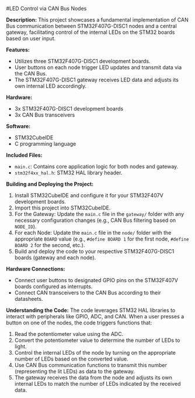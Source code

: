 #LED Control via CAN Bus Nodes

**Description:**
This project showcases a fundamental implementation of CAN Bus communication between STM32F407G-DISC1 nodes and a central gateway, facilitating control of the internal LEDs on the STM32 boards based on user input.

**Features:**
- Utilizes three STM32F407G-DISC1 development boards.
- User buttons on each node trigger LED updates and transmit data via the CAN Bus.
- The STM32F407G-DISC1 gateway receives LED data and adjusts its own internal LED accordingly.

**Hardware:**
- 3x STM32F407G-DISC1 development boards
- 3x CAN Bus transceivers

**Software:**
- STM32CubeIDE
- C programming language

**Included Files:**
- `main.c`: Contains core application logic for both nodes and gateway.
- `stm32f4xx_hal.h`: STM32 HAL library header.

**Building and Deploying the Project:**
1. Install STM32CubeIDE and configure it for your STM32F407V development boards.
2. Import this project into STM32CubeIDE.
3. For the Gateway: Update the `main.c` file in the `gateway/` folder with any necessary configuration changes (e.g., CAN Bus filtering based on `NODE_ID`).
4. For each Node: Update the `main.c` file in the `node/` folder with the appropriate `BOARD` value (e.g., `#define BOARD 1` for the first node, `#define BOARD 2` for the second, etc.).
5. Build and deploy the code to your respective STM32F407G-DISC1 boards (gateway and each node).

**Hardware Connections:**
- Connect user buttons to designated GPIO pins on the STM32F407V boards configured as interrupts.
- Connect CAN transceivers to the CAN Bus according to their datasheets.

**Understanding the Code:**
The code leverages STM32 HAL libraries to interact with peripherals like GPIO, ADC, and CAN. When a user presses a button on one of the nodes, the code triggers functions that:
1. Read the potentiometer value using the ADC.
2. Convert the potentiometer value to determine the number of LEDs to light.
3. Control the internal LEDs of the node by turning on the appropriate number of LEDs based on the converted value.
4. Use CAN Bus communication functions to transmit this number (representing the lit LEDs) as data to the gateway.
5. The gateway receives the data from the node and adjusts its own internal LEDs to match the number of LEDs indicated by the received data.
